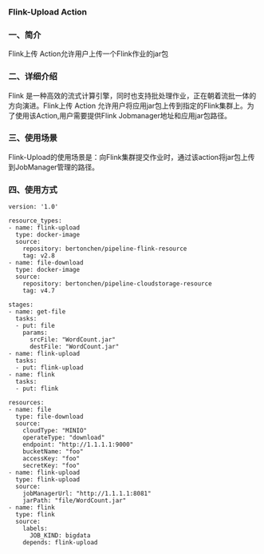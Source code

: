 ### Flink-Upload Action

### 一、简介

Flink上传 Action允许用户上传一个Flink作业的jar包

### 二、详细介绍

Flink 是一种高效的流式计算引擎，同时也支持批处理作业，正在朝着流批一体的方向演进。Flink上传 Action 允许用户将应用jar包上传到指定的Flink集群上。为了使用该Action,用户需要提供Flink Jobmanager地址和应用jar包路径。

### 三、使用场景

Flink-Upload的使用场景是：向Flink集群提交作业时，通过该action将jar包上传到JobManager管理的路径。

### 四、使用方式
```aidl
version: '1.0'

resource_types:
- name: flink-upload
  type: docker-image
  source:
    repository: bertonchen/pipeline-flink-resource
    tag: v2.8
- name: file-download
  type: docker-image
  source:
    repository: bertonchen/pipeline-cloudstorage-resource
    tag: v4.7

stages:
- name: get-file
  tasks:
  - put: file
    params:
      srcFile: "WordCount.jar"
      destFile: "WordCount.jar"
- name: flink-upload
  tasks:
  - put: flink-upload
- name: flink
  tasks:
  - put: flink

resources:
- name: file
  type: file-download
  source:
    cloudType: "MINIO"
    operateType: "download"
    endpoint: "http://1.1.1.1:9000"
    bucketName: "foo"
    accessKey: "foo"
    secretKey: "foo"
- name: flink-upload
  type: flink-upload
  source:
    jobManagerUrl: "http://1.1.1.1:8081"
    jarPath: "file/WordCount.jar"
- name: flink
  type: flink
  source:
    labels:
      JOB_KIND: bigdata
    depends: flink-upload
```
